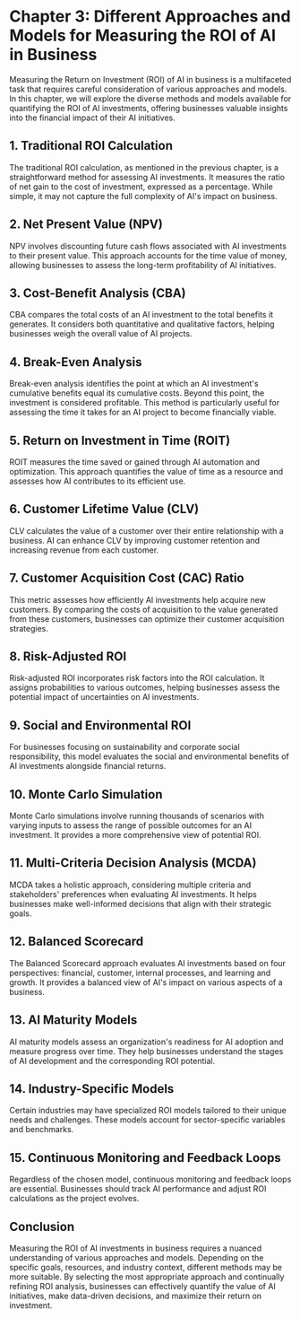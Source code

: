 Chapter 3: Different Approaches and Models for Measuring the ROI of AI in Business
==================================================================================

Measuring the Return on Investment (ROI) of AI in business is a multifaceted task that requires careful consideration of various approaches and models. In this chapter, we will explore the diverse methods and models available for quantifying the ROI of AI investments, offering businesses valuable insights into the financial impact of their AI initiatives.

**1. Traditional ROI Calculation**
----------------------------------

The traditional ROI calculation, as mentioned in the previous chapter, is a straightforward method for assessing AI investments. It measures the ratio of net gain to the cost of investment, expressed as a percentage. While simple, it may not capture the full complexity of AI's impact on business.

**2. Net Present Value (NPV)**
------------------------------

NPV involves discounting future cash flows associated with AI investments to their present value. This approach accounts for the time value of money, allowing businesses to assess the long-term profitability of AI initiatives.

**3. Cost-Benefit Analysis (CBA)**
----------------------------------

CBA compares the total costs of an AI investment to the total benefits it generates. It considers both quantitative and qualitative factors, helping businesses weigh the overall value of AI projects.

**4. Break-Even Analysis**
--------------------------

Break-even analysis identifies the point at which an AI investment's cumulative benefits equal its cumulative costs. Beyond this point, the investment is considered profitable. This method is particularly useful for assessing the time it takes for an AI project to become financially viable.

**5. Return on Investment in Time (ROIT)**
------------------------------------------

ROIT measures the time saved or gained through AI automation and optimization. This approach quantifies the value of time as a resource and assesses how AI contributes to its efficient use.

**6. Customer Lifetime Value (CLV)**
------------------------------------

CLV calculates the value of a customer over their entire relationship with a business. AI can enhance CLV by improving customer retention and increasing revenue from each customer.

**7. Customer Acquisition Cost (CAC) Ratio**
--------------------------------------------

This metric assesses how efficiently AI investments help acquire new customers. By comparing the costs of acquisition to the value generated from these customers, businesses can optimize their customer acquisition strategies.

**8. Risk-Adjusted ROI**
------------------------

Risk-adjusted ROI incorporates risk factors into the ROI calculation. It assigns probabilities to various outcomes, helping businesses assess the potential impact of uncertainties on AI investments.

**9. Social and Environmental ROI**
-----------------------------------

For businesses focusing on sustainability and corporate social responsibility, this model evaluates the social and environmental benefits of AI investments alongside financial returns.

**10. Monte Carlo Simulation**
------------------------------

Monte Carlo simulations involve running thousands of scenarios with varying inputs to assess the range of possible outcomes for an AI investment. It provides a more comprehensive view of potential ROI.

**11. Multi-Criteria Decision Analysis (MCDA)**
-----------------------------------------------

MCDA takes a holistic approach, considering multiple criteria and stakeholders' preferences when evaluating AI investments. It helps businesses make well-informed decisions that align with their strategic goals.

**12. Balanced Scorecard**
--------------------------

The Balanced Scorecard approach evaluates AI investments based on four perspectives: financial, customer, internal processes, and learning and growth. It provides a balanced view of AI's impact on various aspects of a business.

**13. AI Maturity Models**
--------------------------

AI maturity models assess an organization's readiness for AI adoption and measure progress over time. They help businesses understand the stages of AI development and the corresponding ROI potential.

**14. Industry-Specific Models**
--------------------------------

Certain industries may have specialized ROI models tailored to their unique needs and challenges. These models account for sector-specific variables and benchmarks.

**15. Continuous Monitoring and Feedback Loops**
------------------------------------------------

Regardless of the chosen model, continuous monitoring and feedback loops are essential. Businesses should track AI performance and adjust ROI calculations as the project evolves.

**Conclusion**
--------------

Measuring the ROI of AI investments in business requires a nuanced understanding of various approaches and models. Depending on the specific goals, resources, and industry context, different methods may be more suitable. By selecting the most appropriate approach and continually refining ROI analysis, businesses can effectively quantify the value of AI initiatives, make data-driven decisions, and maximize their return on investment.

